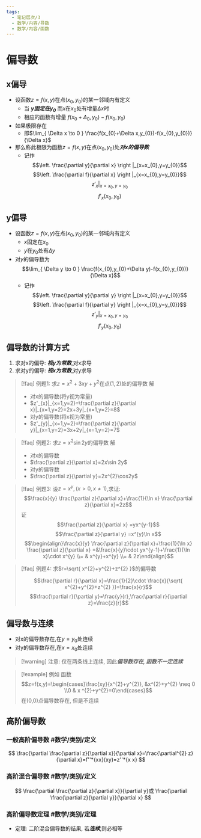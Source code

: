 ```yaml
---
tags:
  - 笔记层次/3
  - 数学/内容/导数
  - 数学/内容/函数
---
```


# 偏导数

## x偏导

- 设函数$z=f(x,y)$在点$(x_{0},y_{0})$的某一邻域内有定义
	- 当 ***$y$固定在$y_{0}$*** 而$x$在$x_{0}$处有增量$\Delta x$时
	- 相应的函数有增量 $f(x_{0}+\Delta_{0},y_{0})-f(x_{0},y_{0})$
- 如果极限存在
	- 即$\lim_{ \Delta x \to 0 } \frac{f(x_{0}+\Delta x,y_{0})-f(x_{0},y_{0})}{\Delta x}$
- 那么称此极限为函数$z=f(x,y)$在点$(x_{0},y_{0})$处***对x的偏导数***
	- 记作$$\left. \frac{\partial y}{\partial x} \right |_{x=x_{0},y=y_{0}}$$$$\left. \frac{\partial f}{\partial x} \right |_{x=x_{0},y=y_{0}}$$$$\left. z'_{x} \right |_{x=x_{0},y=y_{0}}$$$$f'_{x}(x_{0},y_{0})$$

## y偏导

- 设函数$z=f(x,y)$在点$(x_{0},y_{0})$的某一邻域内有定义
	- $x$固定在$x_{0}$
	- $y$在$y_{0}$处有$\Delta y$
- 对$y$的偏导数为$$\lim_{ \Delta y \to 0 } \frac{f(x_{0},y_{0}+\Delta y)-f(x_{0},y_{0})}{\Delta x}$$
	- 记作$$\left. \frac{\partial y}{\partial y} \right |_{x=x_{0},y=y_{0}}$$$$\left. \frac{\partial f}{\partial y} \right |_{x=x_{0},y=y_{0}}$$$$\left. z'_{y} \right |_{x=x_{0},y=y_{0}}$$$$f'_{y}(x_{0},y_{0})$$

## 偏导数的计算方式

1. 求对x的偏导: ***视y为常数***,对x求导
2. 求对y的偏导: ***视x为常数***,对y求导

> [!faq] 例题1: 求$z=x^{2}+3xy+y^{2}$在点$(1,2)$处的偏导数
> 解
> - 对x的偏导数(将y视为常量)
> - $z'_{x}|_{x=1,y=2}=\frac{\partial z}{\partial x}|_{x=1,y=2}=2x+3y|_{x=1,y=2}=8$
> - 对y的偏导数(将x视为常量)
> - $z'_{y}|_{x=1,y=2}=\frac{\partial z}{\partial y}|_{x=1,y=2}=3x+2y|_{x=1,y=2}=7$

> [!faq] 例题2: 求$z=x^{2}\sin2y$的偏导数
> 解
> - 对x的偏导数
> - $\frac{\partial z}{\partial x}=2x\sin 2y$
> - 对y的偏导数
> - $\frac{\partial z}{\partial y}=2x^{2}\cos2y$

> [!faq] 例题3: 设$z=x^{y},(x>0,x\neq 1)$,求证:$$\frac{x}{y} \frac{\partial z}{\partial x}+\frac{1}{\ln x} \frac{\partial z}{\partial x}=2z$$
> 证
> $$\frac{\partial z}{\partial x} =yx^{y-1}$$
> $$\frac{\partial z}{\partial y}  =x^{y}\ln x$$
> $$\begin{align}\frac{x}{y} \frac{\partial z}{\partial x}+\frac{1}{\ln x} \frac{\partial z}{\partial x} =&\frac{x}{y}\cdot yx^{y-1}+\frac{1}{\ln x}\cdot x^{y} \\= & x^{y}+x^{y} \\= & 2z\end{align}$$

> [!faq] 例题4: 求$r=\sqrt{ x^{2}+y^{2}+z^{2} }$的偏导数
> 
> $$\frac{\partial r}{\partial x}=\frac{1}{2}\cdot \frac{x}{\sqrt{ x^{2}+y^{2}+z^{2} }}=\frac{x}{r}$$
> $$\frac{\partial r}{\partial y}=\frac{y}{r},\frac{\partial r}{\partial z}=\frac{z}{r}$$

## 偏导数与连续

- 对x的偏导数存在,在$y=y_{0}$处连续
- 对y的偏导数存在,在$x=x_{0}$处连续


> [!warning] 注意: 仅在两条线上连续, 因此***偏导数存在, 函数不一定连续***

> [!example] 例如 函数$$z=f(x,y)=\begin{cases}\frac{xy}{x^{2}+y^{2}}, &x^{2}+y^{2} \neq 0 \\0 & x ^{2}+y^{2}=0\end{cases}$$在(0,0)点偏导数存在, 但是不连续

## 高阶偏导数

### 一般高阶偏导数 #数学/类别/定义 
$$
\frac{\partial \frac{\partial z}{\partial x}}{\partial x}=\frac{\partial^{2} z}{\partial x}=f''*{xx}(xy)=z''*{x x}
$$

### 高阶混合偏导数 #数学/类别/定义 

$$
\frac{\partial \frac{\partial z}{\partial x}}{\partial y}或
\frac{\partial \frac{\partial z}{\partial y}}{\partial x}
$$

### 高阶偏导数定理 #数学/类别/定理 

- 定理: 二阶混合偏导数的结果, 若***连续***,则必相等
